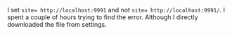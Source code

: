 I set `site= http://localhost:9991` and not `site= http://localhost:9991/`.
I spent a couple of hours trying to find the error.
Although I directly downloaded the file from settings.
